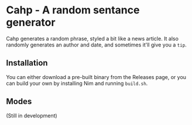 # Cahp - A random sentance generator

Cahp generates a random phrase, styled a bit like a news article. It also randomly generates an author and date, and sometimes it'll give you a `tip`.

## Installation

You can either download a pre-built binary from the Releases page, or you can build your own by installing Nim and running `build.sh`.

## Modes

(Still in development)

[//]: # (The idea behind Modes is that you can generate phrases with different formats, or with a completely random format.)
[//]: # (As this has evolved, it has become more of a test for a 'configs' feature.)
